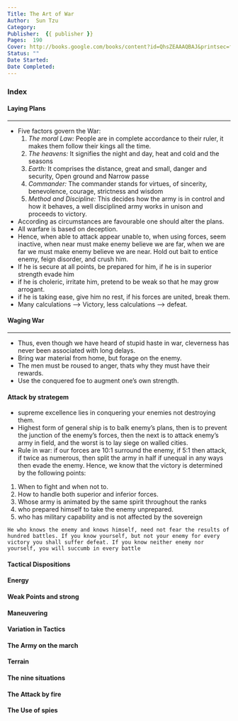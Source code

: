 ```yaml
---
Title: The Art of War
Author:  Sun Tzu
Category:  
Publisher:  {{ publisher }}
Pages:  190
Cover: http://books.google.com/books/content?id=QhsZEAAAQBAJ&printsec=frontcover&img=1&zoom=1&source=gbs_api,
Status: ""
Date Started:
Date Completed:
---
```

### Index

#### Laying Plans
***
- Five factors govern the War:
	1. *The moral Law:* People are in complete accordance to their ruler, it makes them follow their kings all the time.
	2. *The heavens:* It signifies the night and day, heat and cold and the seasons
	3. *Earth:* It comprises the distance, great and small, danger and security, Open ground and Narrow passe
	4. *Commander:* The commander stands for virtues, of sincerity, benevolence, courage, strictness and wisdom
	5. *Method and Discipline:*  This decides how the army is in control and how it behaves, a well disciplined army works in unison and proceeds to victory.
- According as circumstances are favourable one should alter the plans.
- All warfare is based on deception.
- Hence, when able to attack appear unable to, when using forces, seem inactive, when near must make enemy believe we are far, when we are far we must make enemy believe we are near. Hold out bait to entice enemy, feign disorder, and crush him.
- If he is secure at all points, be prepared for him, if he is in superior strength evade him
- if he is choleric, irritate him, pretend to be weak so that he may grow arrogant. 
- if he is taking ease, give him no rest, if his forces are united, break them.
- Many calculations –> Victory, less calculations –> defeat.
#### Waging War
***
- Thus, even though we have heard of stupid haste in war, cleverness has never been associated with long delays.
- Bring war material from home, but forage on the enemy.
- The men must be roused to anger, thats why they must have their rewards.
- Use the conquered foe to augment one’s own strength.
#### Attack by strategem
- supreme excellence lies in conquering your enemies not destroying them.
- Highest form of general ship is to balk enemy’s plans, then is to prevent the junction of the enemy’s forces, then the next is to attack enemy’s army in field, and the worst is to lay siege on walled cities.
- Rule in war: if our forces are 10:1 surround the enemy, if 5:1 then attack, if twice as numerous, then split the army in half if unequal in any ways then evade the enemy.
Hence, we know that the victory is determined by the following points:
1. When to fight and when not to.
2. How to handle both superior and inferior forces.
3. Whose army is animated by the same spirit throughout the ranks
4. who prepared himself to take the enemy unprepared.
5. who has military capability and is not affected by the sovereign
```
He who knows the enemy and knows himself, need not fear the results of hundred battles. If you know yourself, but not your enemy for every victory you shall suffer defeat. If you know neither enemy nor yourself, you will succumb in every battle
```
#### Tactical Dispositions
#### Energy
#### Weak Points and strong
#### Maneuvering
#### Variation in Tactics
#### The Army on the march
#### Terrain
#### The nine situations
#### The Attack by fire
#### The Use of spies
